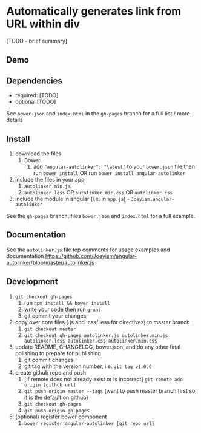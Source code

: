 # Automatically generates link from URL within div

[TODO - brief summary]

## Demo

## Dependencies
- required:
	[TODO]
- optional
	[TODO]

See `bower.json` and `index.html` in the `gh-pages` branch for a full list / more details

## Install
1. download the files
	1. Bower
		1. add `"angular-autolinker": "latest"` to your `bower.json` file then run `bower install` OR run `bower install angular-autolinker`
2. include the files in your app
	1. `autolinker.min.js`
	2. `autolinker.less` OR `autolinker.min.css` OR `autolinker.css`
3. include the module in angular (i.e. in `app.js`) - `Joeyism.angular-autolinker`

See the `gh-pages` branch, files `bower.json` and `index.html` for a full example.


## Documentation
See the `autolinker.js` file top comments for usage examples and documentation
https://github.com/Joeyism/angular-autolinker/blob/master/autolinker.js


## Development

1. `git checkout gh-pages`
	1. run `npm install && bower install`
	2. write your code then run `grunt`
	3. git commit your changes
2. copy over core files (.js and .css/.less for directives) to master branch
	1. `git checkout master`
	2. `git checkout gh-pages autolinker.js autolinker.min.js autolinker.less autolinker.css autolinker.min.css`
3. update README, CHANGELOG, bower.json, and do any other final polishing to prepare for publishing
	1. git commit changes
	2. git tag with the version number, i.e. `git tag v1.0.0`
4. create github repo and push
	1. [if remote does not already exist or is incorrect] `git remote add origin [github url]`
	2. `git push origin master --tags` (want to push master branch first so it is the default on github)
	3. `git checkout gh-pages`
	4. `git push origin gh-pages`
5. (optional) register bower component
	1. `bower register angular-autolinker [git repo url]`
